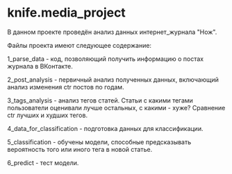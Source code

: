 # knife.media_project

В данном проекте проведён анализ данных интернет_журнала "Нож". 

Файлы проекта имеют следующее содержание:

1_parse_data - код, позволяющий получить информацию о постах журнала в ВКонтакте.

2_post_analysis - первичный анализ полученных данных, включающий анализ изменения ctr постов по годам.

3_tags_analysis - анализ тегов статей. Статьи с какими тегами пользователи оценивали лучше остальных, с какими - хуже? Сравнение ctr лучших и худших тегов. 

4_data_for_classification - подготовка данных для классификации.

5_classification - обучены модели, способные предсказывать вероятность того или иного тега в новой статье. 

6_predict - тест модели.
